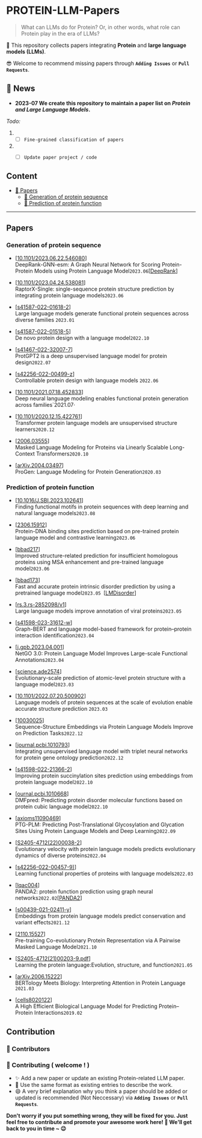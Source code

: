 # PROTEIN-LLM-Papers


>What can LLMs do for Protein? Or, in other words, what role can Protein play in the era of LLMs?

🙌 This repository collects papers integrating **Protein** and **large language models (LLMs)**.

😎 Welcome to recommend missing papers through **`Adding Issues`** or **`Pull Requests`**. 



## 🔔 News
- **2023-07  We create this repository to maintain a paper list on *Protein and Large Language Models*.**

*Todo:*
1. - [ ] `Fine-grained classification of papers`
2. - [ ] `Update paper project / code`

   
## Content


  
- [📜 Papers](#papers)
  - [🧬 Generation of protein sequence](#generation-of-protein-sequence)
  - [🔎 Prediction of protein function](#prediction-of-protein-function)


---

##  Papers

###  Generation of protein sequence
- \[[10.1101/2023.06.22.546080](https://doi.org/10.1101/2023.06.22.546080)\]  
  DeepRank-GNN-esm: A Graph Neural Network for Scoring Protein-Protein Models using Protein Language Model`2023.06`\[[DeepRank](https://github.com/DeepRank/DeepRank-GNN-esm)\]

  
- \[[10.1101/2023.04.24.538081](https://doi.org/10.1101/2023.04.24.538081 )\]  
  RaptorX-Single: single-sequence protein structure prediction by integrating protein language models`2023.06`
- \[[s41587-022-01618-2](https://www.nature.com/articles/s41587-022-01618-2)\]  
  Large language models generate functional protein sequences across diverse families `2023.01`
- \[[s41587-022-01518-5](https://www.nature.com/articles/s41587-022-01518-5)\]  
  De novo protein design with a language model`2022.10`
- \[[s41467-022-32007-7](https://www.nature.com/articles/s41467-022-32007-7)\]  
  ProtGPT2 is a deep unsupervised language model for protein design`2022.07`
- \[[s42256-022-00499-z](https://www.nature.com/articles/s42256-022-00499-z)\]  
  Controllable protein design with language models `2022.06`
- \[[10.1101/2021.07.18.452833]( https://doi.org/10.1101/2021.07.18.452833)\]   
  Deep neural language modeling enables functional protein generation across families`2021.07·
- \[[10.1101/2020.12.15.422761](https://www.biorxiv.org/content/10.1101/2020.12.15.422761v1.full)\]  
  Transformer protein language models are unsupervised structure learners`2020.12`
- \[[2006.03555](https://arxiv.org/abs/2006.03555)\]   
  Masked Language Modeling for Proteins via Linearly Scalable Long-Context Transformers`2020.10`
- \[[arXiv.2004.03497](https://doi.org/10.48550/arXiv.2004.03497)\]  
  ProGen: Language Modeling for Protein Generation`2020.03`

###  Prediction of protein function

- \[[10.1016/J.SBI.2023.102641](https://doi.org/10.1016/j.sbi.2023.102641)\]   
  Finding functional motifs in protein sequences with deep learning and natural language models`2023.08`

  
- \[[2306.15912](https://arxiv.org/abs/2306.15912)\]   
  Protein-DNA binding sites prediction based on pre-trained protein language model and contrastive learning`2023.06`
- \[[bbad217](https://doi.org/10.1093/bib/bbad217)\]  
  Improved structure-related prediction for insufficient homologous proteins using MSA enhancement and pre-trained language model`2023.06`
- \[[bbad173](https://doi.org/10.1093/bib/bbad173)\]  
  Fast and accurate protein intrinsic disorder prediction by using a pretrained language model`2023.05 `\[[LMDisorder](https://github.com/biomed-AI/LMDisorder)\]
- \[[rs.3.rs-2852098/v1](https://doi.org/10.21203/rs.3.rs-2852098/v1)\]   
   Large language models improve annotation of viral proteins`2023.05`
- \[[s41598-023-31612-w](https://www.nature.com/articles/s41598-023-31612-w)\]  
  Graph-BERT and language model-based framework for protein–protein interaction identification`2023.04`
- \[[j.gpb.2023.04.001](https://doi.org/10.1016/j.gpb.2023.04.001)\]  
  NetGO 3.0: Protein Language Model Improves Large-scale Functional Annotations`2023.04`
- \[[science.ade2574](https://www.science.org/doi/10.1126/science.ade2574)\]  
  Evolutionary-scale prediction of atomic-level protein structure with a language model`2023.03`
- \[[10.1101/2022.07.20.500902](https://doi.org/10.1101/2022.07.20.500902)]   
  Language models of protein sequences at the scale of evolution enable accurate structure prediction `2023.03`
- \[[10030025](https://ieeexplore.ieee.org/abstract/document/10030025)\]   
  Sequence-Structure Embeddings via Protein Language Models Improve on Prediction Tasks`2022.12`
- \[[journal.pcbi.1010793](https://journals.plos.org/ploscompbiol/article?id=10.1371/journal.pcbi.1010793)\]   
  Integrating unsupervised language model with triplet neural networks for protein gene ontology prediction`2022.12`
- \[[s41598-022-21366-2](https://www.nature.com/articles/s41598-022-21366-2)\]  
  Improving protein succinylation sites prediction using embeddings from protein language model`2022.10`
- \[[ournal.pcbi.1010668](https://journals.plos.org/ploscompbiol/article?id=10.1371/journal.pcbi.1010668)\]  
  DMFpred: Predicting protein disorder molecular functions based on protein cubic language model`2022.10`
- \[[axioms11090469](https://doi.org/10.3390/axioms11090469)\]  
  PTG-PLM: Predicting Post-Translational Glycosylation and Glycation Sites Using Protein Language Models and Deep Learning`2022.09`
- \[[S2405-4712(22)00038-2](https://www.cell.com/cell-systems/pdf/S2405-4712(22)00038-2.pdf)\]  
  Evolutionary velocity with protein language models predicts evolutionary dynamics of diverse proteins`2022.04`
- \[[s42256-022-00457-9)](https://www.nature.com/articles/s42256-022-00457-9)\]  
  Learning functional properties of proteins with language models`2022.03`
- \[[lqac004](https://doi.org/10.1093/nargab/lqac004)\]  
  PANDA2: protein function prediction using graph neural networks`2022.02`\[[PANDA2](http://dna.cs.miami.edu/PANDA2/)\]
- \[[s00439-021-02411-y](https://link.springer.com/article/10.1007/s00439-021-02411-y)\]  
  Embeddings from protein language models predict conservation and variant effects`2021.12`
- \[[2110.15527](https://arxiv.org/abs/2110.15527)\]   
  Pre-training Co-evolutionary Protein Representation via A Pairwise Masked Language Model`2021.10`
- \[[S2405-4712(21)00203-9.pdf](https://www.cell.com/cell-systems/pdf/S2405-4712(21)00203-9.pdf)\]  
  Learning the protein language:Evolution, structure, and function`2021.05`
- \[[arXiv.2006.15222](https://doi.org/10.48550/arXiv.2006.15222)\]  
  BERTology Meets Biology: Interpreting Attention in Protein Language `2021.03`
- \[[cells8020122](https://doi.org/10.3390/cells8020122)\]  
  A High Efficient Biological Language Model for Predicting Protein–Protein Interactions`2019.02`

## Contribution
### 👥 Contributors
### 🎉 Contributing ( welcome ! )

- ✨ Add a new paper or update an existing Protein-related LLM paper.
- 🧐 Use the same format as existing entries to describe the work.
- 😄 A very brief explanation why you think a paper should be added or updated is recommended (Not Neccessary) via **`Adding Issues`** or **`Pull Requests`**.

**Don't worry if you put something wrong, they will be fixed for you. Just feel free to contribute and promote your awesome work here! 🤩 We'll get back to you in time ~ 😉**


